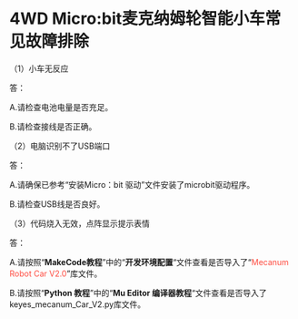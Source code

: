 # 4WD Micro:bit麦克纳姆轮智能小车常见故障排除

（1）小车无反应

答：

A.请检查电池电量是否充足。

B.请检查接线是否正确。

（2）电脑识别不了USB端口

答：

A.请确保已参考“安装Micro：bit 驱动”文件安装了microbit驱动程序。



B.请检查USB线是否良好。

（3）代码烧入无效，点阵显示提示表情

答：

A.请按照“**MakeCode教程**”中的“**开发环境配置**“文件查看是否导入了“<span style="color: rgb(255, 76, 65);">Mecanum Robot Car V2.0</span>”库文件。


B.请按照“**Python 教程**”中的“**Mu Editor 编译器教程**“文件查看是否导入了keyes_mecanum_Car_V2.py库文件。









